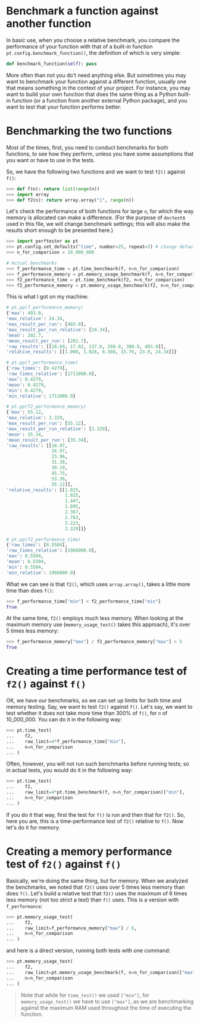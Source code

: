 # Benchmark a function against another function

In basic use, when you choose a relative benchmark, you compare the performance of your function with that of a built-in function `pt.config.benchmark_function()`, the definition of which is very simple:

```python
def benchmark_function(self): pass
```

More often than not you do't need anything else. But sometimes you may want to benchmark your function against a different function, usually one that means something in the context of your project. For instance, you may want to build your own function that does the same thing as a Python built-in function (or a function from another external Python package), and you want to test that your function performs better.


# Benchmarking the two functions

Most of the times, first, you need to conduct benchmarks for both functions, to see how they perform, unless you have some assumptions that you want or have to use in the tests. 

So, we have the following two functions and we want to test `f2()` against `f()`:

```python
>>> def f(n): return list(range(n))
>>> import array
>>> def f2(n): return array.array("i", range(n))

```

Let's check the performance of both functions for large `n`, for which the way memory is allocated can make a difference. (For the purpose of `doctest`s used in this file, we will change benchmark settings; this will also make the results short enough to be presented here.)

```python
>>> import perftester as pt
>>> pt.config.set_defaults("time", number=25, repeat=3) # change defaults - both functions will use these settings
>>> n_for_comparison = 10_000_000

# Actual benchmarks
>>> f_performance_time = pt.time_benchmark(f, n=n_for_comparison)
>>> f_performance_memory = pt.memory_usage_benchmark(f, n=n_for_comparison)
>>> f2_performance_time = pt.time_benchmark(f2, n=n_for_comparison)
>>> f2_performance_memory = pt.memory_usage_benchmark(f2, n=n_for_comparison)

```

This is what I got on my machine:

```python
# pt.pp(f_performance_memory)
{'max': 403.0,
'max_relative': 24.34,
'max_result_per_run': [403.0],
'max_result_per_run_relative': [24.34],
'mean': 202.7,
'mean_result_per_run': [202.7],
'raw_results': [[16.69, 17.02, 137.6, 260.9, 380.9, 403.0]],
'relative_results': [[1.008, 1.028, 8.308, 15.76, 23.0, 24.34]]}

# pt.pp(f_performance_time)
{'raw_times': [0.4279],
'raw_times_relative': [1711000.0],
'max': 0.4279,
'mean': 0.4279,
'min': 0.4279,
'min_relative': 1711000.0}

# pt.pp(f2_performance_memory)
{'max': 55.12,
'max_relative': 3.329,
'max_result_per_run': [55.12],
'max_result_per_run_relative': [3.329],
'mean': 35.34,
'mean_result_per_run': [35.34],
'raw_results': [[16.97,
                 16.97,
                 23.96,
                 31.38,
                 39.19,
                 45.75,
                 53.36,
                 55.12]],
'relative_results': [[1.025,
                      1.025,
                      1.447,
                      1.895,
                      2.367,
                      2.763,
                      3.223,
                      3.329]]}

# pt.pp(f2_performance_time)
{'raw_times': [0.5504],
'raw_times_relative': [1966000.0],
'max': 0.5504,
'mean': 0.5504,
'min': 0.5504,
'min_relative': 1966000.0}

```

What we can see is that `f2()`, which uses `array.array()`, takes a little more time than does `f()`:

```python
>>> f_performance_time["min"] < f2_performance_time["min"]
True

```

At the same time, `f2()` employs much less memory. When looking at the maximum memory use (`memory_usage_test()` takes this approach), it's over 5 times less memory:

```python
>>> f_performance_memory["max"] / f2_performance_memory["max"] > 5
True

```


# Creating a time performance test of `f2()` against `f()`

OK, we have our benchmarks, so we can set up limits for both time and memory testing. Say, we want to test `f2()` against `f()`. Let's say, we want to test whether it does not take more time than 300% of `f()`, for `n` of 10_000_000. You can do it in the following way:

```python
>>> pt.time_test(
...    f2,
...    raw_limit=4*f_performance_time["min"],
...    n=n_for_comparison
... )

```

Often, however, you will not run such benchmarks before running tests; so in actual tests, you would do it in the following way:

```python
>>> pt.time_test(
...    f2,
...    raw_limit=4*pt.time_benchmark(f, n=n_for_comparison)["min"],
...    n=n_for_comparison
... )

```

If you do it that way, first the test for `f()` is run and then that for `f2()`. So, here you are, this is a time-performance test of `f2()` relative to `f()`. Now let's do it for memory.


# Creating a memory performance test of `f2()` against `f()`

Basically, we're doing the same thing, but for memory. When we analyzed the benchmarks, we noted that `f2()` uses over 5 times less memory than does `f()`. Let's build a relative test that `f2()` uses the maximum of 6 times less memory (not too strict a test) than `f()` uses. This is a version with `f_performance`:

```python
>>> pt.memory_usage_test(
...    f2,
...    raw_limit=f_performance_memory["max"] / 6,
...    n=n_for_comparison
... )

```

and here is a direct version, running both tests with one command:

```python
>>> pt.memory_usage_test(
...    f2,
...    raw_limit=pt.memory_usage_benchmark(f, n=n_for_comparison)["max"] / 6,
...    n=n_for_comparison
... )

```

> Note that while for `time_test()` we used `["min"]`, for `memory_usage_test()` we have to use `["max"]`, as we are benchmarking against the maximum RAM used throughout the time of executing the function.